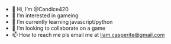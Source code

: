 - 👋 Hi, I’m @Candice420
- 👀 I’m interested in gameing
- 🌱 I’m currently learning javascript/python
- 💞️ I’m looking to collaborate on a game
- 📫 How to reach me pls email me at liam.casperite@gmail.com

<!---
Candice420/Candice420 is a ✨ special ✨ repository because its `README.md` (this file) appears on your GitHub profile.
You can click the Preview link to take a look at your changes.
--->

